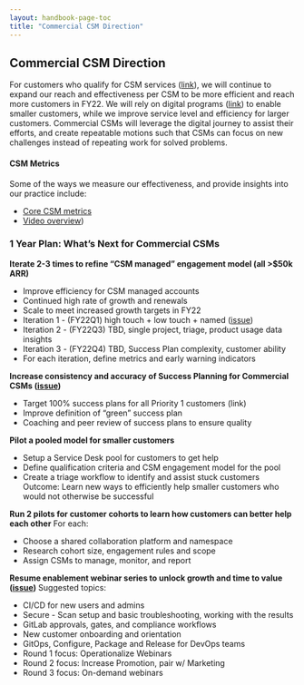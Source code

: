 ```yaml
---
layout: handbook-page-toc
title: "Commercial CSM Direction"
---
```


## Commercial CSM Direction

For customers who qualify for CSM services ([link](https://about.gitlab.com/handbook/customer-success/CSM/services/#commercial)), we will continue to expand our reach and effectiveness per CSM to be more efficient and reach more customers in FY22. We will rely on digital programs ([link](https://about.gitlab.com/handbook/customer-success/csm/digital-journey/)) to enable smaller customers, while we improve service level and efficiency for larger customers. Commercial CSMs will leverage the digital journey to assist their efforts, and create repeatable motions such that CSMs can focus on new challenges instead of repeating work for solved problems.

#### CSM Metrics
Some of the ways we measure our effectiveness, and provide insights into our practice include:
- [Core CSM metrics](https://about.gitlab.com/handbook/customer-success/CSM/customer-segments-and-metrics/)
- [Video overview](https://www.youtube.com/watch?v=9b8VviLG3yE&t=2s))

### 1 Year Plan: What’s Next for Commercial CSMs
**Iterate 2-3 times to refine “CSM managed” engagement model (all >$50k ARR)**
- Improve efficiency for CSM managed accounts
- Continued high rate of growth and renewals
- Scale to meet increased growth targets in FY22
- Iteration 1 - (FY22Q1) high touch + low touch + named ([issue](https://gitlab.com/gitlab-com/customer-success/commercial-markets-initiatives/-/issues/208))
- Iteration 2 - (FY22Q3) TBD, single project, triage, product usage data insights
- Iteration 3 - (FY22Q4) TBD, Success Plan complexity, customer ability
- For each iteration, define metrics and early warning indicators

**Increase consistency and accuracy of Success Planning for Commercial CSMs ([issue](https://gitlab.com/gitlab-com/customer-success/okrs/-/issues/121))**
- Target 100% success plans for all Priority 1 customers (link)
- Improve definition of “green” success plan
- Coaching and peer review of success plans to ensure quality

**Pilot a pooled model for smaller customers**
- Setup a Service Desk pool for customers to get help
- Define qualification criteria and CSM engagement model for the pool
- Create a triage workflow to identify and assist stuck customers
Outcome:  Learn new ways to efficiently help smaller customers who would not otherwise be successful

**Run 2 pilots for customer cohorts to learn how customers can better help each other**
For each:
-  Choose a shared collaboration platform and namespace
-  Research cohort size, engagement rules and scope
-  Assign CSMs to manage, monitor, and report

**Resume enablement webinar series to unlock growth and time to value ([issue](https://gitlab.com/gitlab-com/customer-success/okrs/-/issues/129))**
Suggested topics:
-  CI/CD for new users and admins
-  Secure - Scan setup and basic troubleshooting, working with the results
-  GitLab approvals, gates, and compliance workflows
-  New customer onboarding and orientation
-  GitOps, Configure, Package and Release for DevOps teams
-  Round 1 focus:  Operationalize Webinars
-  Round 2 focus:  Increase Promotion, pair w/ Marketing
-  Round 3 focus:  On-demand webinars
